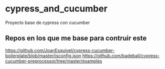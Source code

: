 # cypress_and_cucumber
Proyecto base de cypress con cucumber


## Repos en los que me base para contruir este
https://github.com/JoanEsquivel/cypress-cucumber-boilerplate/blob/master/jsconfig.json
https://github.com/badeball/cypress-cucumber-preprocessor/tree/master/examples
